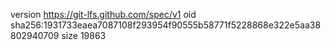 version https://git-lfs.github.com/spec/v1
oid sha256:1931733eaea7087108f293954f90555b58771f5228868e322e5aa38802940709
size 19863
